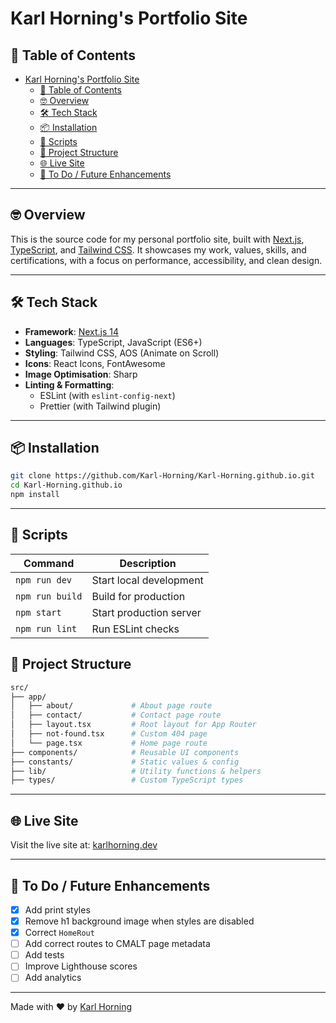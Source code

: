 # Karl Horning's Portfolio Site

## 📖 Table of Contents

- [Karl Horning's Portfolio Site](#karl-hornings-portfolio-site)
  - [📖 Table of Contents](#-table-of-contents)
  - [🤓 Overview](#-overview)
  - [🛠️ Tech Stack](#️-tech-stack)
  - [📦 Installation](#-installation)
  - [🚀 Scripts](#-scripts)
  - [📁 Project Structure](#-project-structure)
  - [🌐 Live Site](#-live-site)
  - [📌 To Do / Future Enhancements](#-to-do--future-enhancements)

---

## 🤓 Overview

This is the source code for my personal portfolio site, built with [Next.js](https://nextjs.org/), [TypeScript](https://www.typescriptlang.org/), and [Tailwind CSS](https://tailwindcss.com/). It showcases my work, values, skills, and certifications, with a focus on performance, accessibility, and clean design.

---

## 🛠️ Tech Stack

- **Framework**: [Next.js 14](https://nextjs.org/)
- **Languages**: TypeScript, JavaScript (ES6+)
- **Styling**: Tailwind CSS, AOS (Animate on Scroll)
- **Icons**: React Icons, FontAwesome
- **Image Optimisation**: Sharp
- **Linting & Formatting**:
  - ESLint (with `eslint-config-next`)
  - Prettier (with Tailwind plugin)

---

## 📦 Installation

```bash
git clone https://github.com/Karl-Horning/Karl-Horning.github.io.git
cd Karl-Horning.github.io
npm install
```

---

## 🚀 Scripts

| Command         | Description             |
| --------------- | ----------------------- |
| `npm run dev`   | Start local development |
| `npm run build` | Build for production    |
| `npm start`     | Start production server |
| `npm run lint`  | Run ESLint checks       |

## 📁 Project Structure

```bash
src/
├── app/
│   ├── about/             # About page route
│   ├── contact/           # Contact page route
│   ├── layout.tsx         # Root layout for App Router
│   ├── not-found.tsx      # Custom 404 page
│   └── page.tsx           # Home page route
├── components/            # Reusable UI components
├── constants/             # Static values & config
├── lib/                   # Utility functions & helpers
├── types/                 # Custom TypeScript types
```

---

## 🌐 Live Site

Visit the live site at: [karlhorning.dev](https://www.karlhorning.dev)

---

## 📌 To Do / Future Enhancements

- [x] Add print styles
- [x] Remove h1 background image when styles are disabled
- [x] Correct `HomeRout`
- [ ] Add correct routes to CMALT page metadata
- [ ] Add tests
- [ ] Improve Lighthouse scores
- [ ] Add analytics

---

Made with ❤️ by [Karl Horning](https://github.com/Karl-Horning)
